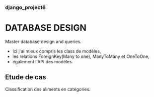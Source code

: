 ### django_project6
# DATABASE DESIGN
Master  database design and queries.
- Ici j'ai mieux compris les class de modèles,
- les relations ForeignKey(Many to one), ManyToMany et OneToOne,
- également l'API des modèles.

## Etude de cas
Classification des aliments en catégories.
